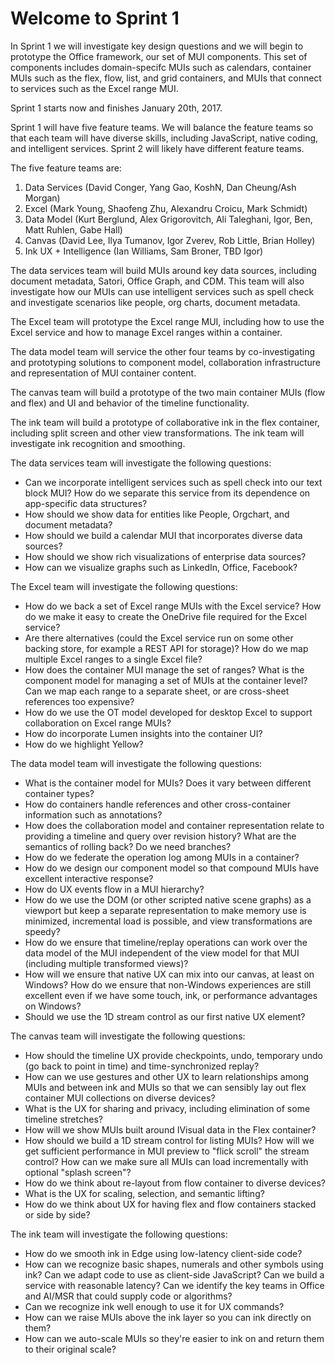 # Welcome to Sprint 1 

In Sprint 1 we will investigate key design questions and we will begin to prototype the Office framework,
our set of MUI components.  This set of components includes domain-specifc MUIs such as calendars, 
container MUIs such as the flex, flow, list, and grid containers, and MUIs that connect to services such as
the Excel range MUI.

Sprint 1 starts now and finishes January 20th, 2017.  

Sprint 1 will have five feature teams.  We will balance the feature teams so 
that each team will have diverse skills, including JavaScript, native coding,
and intelligent services.  Sprint 2 will likely have different feature teams.

The five feature teams are:

1. Data Services (David Conger, Yang Gao, KoshN, Dan Cheung/Ash Morgan)
2. Excel (Mark Young, Shaofeng Zhu, Alexandru Croicu, Mark Schmidt)
3. Data Model (Kurt Berglund, Alex Grigorovitch, Ali Taleghani, Igor, Ben, Matt Ruhlen, Gabe Hall)
4. Canvas (David Lee, Ilya Tumanov, Igor Zverev, Rob Little, Brian Holley)
5. Ink UX + Intelligence (Ian Williams,  Sam Broner, TBD Igor)

The data services team will build MUIs around key data sources, including
document metadata, Satori, Office Graph, and CDM.  This team will also investigate how our MUIs can
use intelligent services such as spell check and investigate scenarios like people, org charts, 
document metadata.

The Excel team will prototype the Excel range MUI, including how to use the Excel service and how
to manage Excel ranges within a container.  

The data model team will service the other four teams by co-investigating and
prototyping solutions to component model, collaboration infrastructure and representation of
MUI container content.

The canvas team will build a prototype of the two main container MUIs (flow and flex) and UI and 
behavior of the timeline functionality.

The ink team will build a prototype of collaborative ink in the flex container, including split
screen and other view transformations. The ink team will investigate ink recognition and smoothing.

The data services team will investigate the following questions:

* Can we incorporate intelligent services such as spell check into our text block
MUI?  How do we separate this service from its dependence on app-specific
data structures?
* How should we show data for entities like People, Orgchart, and document metadata?
* How should we build a calendar MUI that incorporates diverse data sources?
* How should we show rich visualizations of enterprise data sources?
* How can we visualize graphs such as LinkedIn, Office, Facebook?

The Excel team will investigate the following questions: 

* How do we back a set of Excel range MUIs with the Excel service? How do we make it easy to 
create the OneDrive file required for the Excel service?  
* Are there alternatives (could the Excel service run on some other backing store, for example a REST API for storage)?  How do we map 
multiple Excel ranges to a single Excel file?  
* How does the container MUI manage the set of ranges? 
What is the component model for managing a set of MUIs at the container level?  Can we map each range to
a separate sheet, or are cross-sheet references too expensive?
* How do we use the OT model developed for desktop Excel to support collaboration on Excel range MUIs?
* How do incorporate Lumen insights into the container UI?
* How do we highlight Yellow?

The data model team will investigate the following questions:

* What is the container model for MUIs?  Does it vary between different container types? 
* How do containers handle references and other cross-container information such as annotations?
* How does the collaboration model and container representation relate to providing a timeline and
query over revision history?  What are the semantics of rolling back? Do we need branches?
* How do we federate the operation log among MUIs in a container?
* How do we design our component model so that compound MUIs have excellent interactive response?
* How do UX events flow in a MUI hierarchy?
* How do we use the DOM (or other scripted native scene graphs) as a viewport but keep a separate 
representation to make memory use is minimized, incremental load is possible, and view transformations
are speedy?
* How do we ensure that timeline/replay operations can work over the data model of the MUI independent
of the view model for that MUI (including multiple transformed views)?
* How will we ensure that native UX can mix into our canvas, at least on Windows?  How do we ensure that
non-Windows experiences are still excellent even if we have some touch, ink, or performance 
advantages on Windows?
* Should we use the 1D stream control as our first native UX element?

The canvas team will investigate the following questions:

* How should the timeline UX provide checkpoints, undo, temporary undo (go back to point in time)
and time-synchronized replay?
* How can we use gestures and other UX to learn relationships among MUIs and between ink and MUIs so that 
we can sensibly lay out flex container MUI collections on diverse devices?  
* What is the UX for sharing and privacy, including elimination of some timeline stretches?
* How will we show MUIs built around IVisual data in the Flex container?
* How should we build a 1D stream control for listing MUIs?  How will we
get sufficient performance in MUI preview to "flick scroll" the stream control? How can we
make sure all MUIs can load incrementally with optional "splash screen"?
* How do we think about re-layout from flow container to diverse devices?
* What is the UX for scaling, selection, and semantic lifting?
* How do we think about UX for having flex and flow containers stacked or side by side?

The ink team will investigate the following questions:

* How do we smooth ink in Edge using low-latency client-side code?
* How can we recognize basic shapes, numerals and other symbols using ink? Can we
adapt code to use as client-side JavaScript? Can we build a service with 
reasonable latency?  Can we identify the key teams in Office and AI/MSR that
could supply code or algorithms?
* Can we recognize ink well enough to use it for UX commands?
* How can we raise MUIs above the ink layer so you can ink directly on them?
* How can we auto-scale MUIs so they're easier to ink on and return them to their
original scale?
